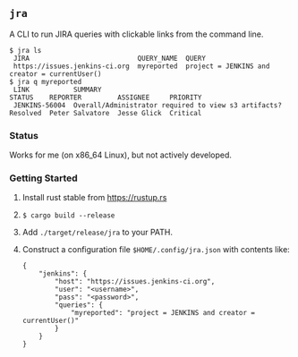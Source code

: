 ## `jra`

A CLI to run JIRA queries with clickable links from the command line.

```
$ jra ls
 JIRA                           QUERY_NAME  QUERY 
 https://issues.jenkins-ci.org  myreported  project = JENKINS and creator = currentUser() 
$ jra q myreported
 LINK           SUMMARY                                               STATUS    REPORTER         ASSIGNEE     PRIORITY 
 JENKINS-56004  Overall/Administrator required to view s3 artifacts?  Resolved  Peter Salvatore  Jesse Glick  Critical 
```

### Status

Works for me (on x86_64 Linux), but not actively developed.

### Getting Started

1.  Install rust stable from https://rustup.rs
2.  `$ cargo build --release`
3.  Add `./target/release/jra` to your PATH.
4.  Construct a configuration file `$HOME/.config/jra.json` with contents like:
    
        {
            "jenkins": {
                "host": "https://issues.jenkins-ci.org",
                "user": "<username>",
                "pass": "<password>",
                "queries": {
                    "myreported": "project = JENKINS and creator = currentUser()"
                }
            }
        }
